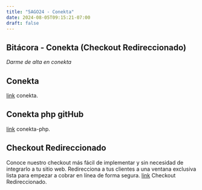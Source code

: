 ```yaml
---
title: "5AGO24 - Conekta"
date: 2024-08-05T09:15:21-07:00
draft: false
---
```


## Bitácora - Conekta (Checkout Redireccionado)
*Darme de alta en conekta*
<br>

## Conekta
[link](https://panel.conekta.com/dashboard) conekta.
<br>

## Conekta php gitHub
[link](https://github.com/conekta/conekta-php) conekta-php.
<br>

## Checkout Redireccionado
Conoce nuestro checkout más fácil de implementar y sin necesidad de integrarlo a tu sitio web. Redirecciona a tus clientes a una ventana exclusiva lista para empezar a cobrar en línea de forma segura.
[link](https://developers.conekta.com/page/hosted-payments) Checkout Redireccionado.
<br>